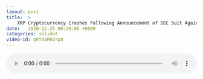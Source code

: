 ```yaml
---
layout: post
title:  >
    XRP Cryptocurrency Crashes Following Announcement of SEC Suit Against Ripple
date:   2020-12-25 00:20:00 +0000
categories: solidot
video-id: pRYaaM8Vrp8
---
```


<audio src="/assets/51435d0465e8fd4abbda795e4f9f1927.mp3" style="width: 100%;" controls></audio>

